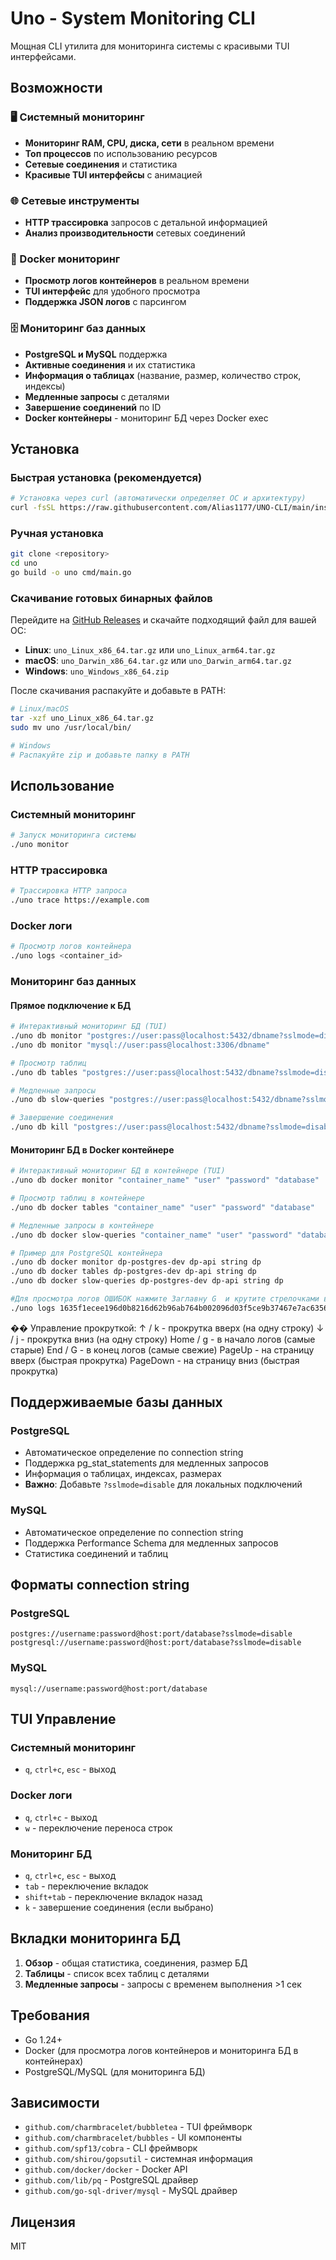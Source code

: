 # Uno - System Monitoring CLI

Мощная CLI утилита для мониторинга системы с красивыми TUI интерфейсами.

## Возможности

### 🖥️ Системный мониторинг
- **Мониторинг RAM, CPU, диска, сети** в реальном времени
- **Топ процессов** по использованию ресурсов
- **Сетевые соединения** и статистика
- **Красивые TUI интерфейсы** с анимацией

### 🌐 Сетевые инструменты
- **HTTP трассировка** запросов с детальной информацией
- **Анализ производительности** сетевых соединений

### 🐳 Docker мониторинг
- **Просмотр логов контейнеров** в реальном времени
- **TUI интерфейс** для удобного просмотра
- **Поддержка JSON логов** с парсингом

### 🗄️ Мониторинг баз данных
- **PostgreSQL и MySQL** поддержка
- **Активные соединения** и их статистика
- **Информация о таблицах** (название, размер, количество строк, индексы)
- **Медленные запросы** с деталями
- **Завершение соединений** по ID
- **Docker контейнеры** - мониторинг БД через Docker exec

## Установка

### Быстрая установка (рекомендуется)

```bash
# Установка через curl (автоматически определяет ОС и архитектуру)
curl -fsSL https://raw.githubusercontent.com/Alias1177/UNO-CLI/main/install.sh | bash
```

### Ручная установка

```bash
git clone <repository>
cd uno
go build -o uno cmd/main.go
```

### Скачивание готовых бинарных файлов

Перейдите на [GitHub Releases](https://github.com/Alias1177/UNO-CLI/releases) и скачайте подходящий файл для вашей ОС:

- **Linux**: `uno_Linux_x86_64.tar.gz` или `uno_Linux_arm64.tar.gz`
- **macOS**: `uno_Darwin_x86_64.tar.gz` или `uno_Darwin_arm64.tar.gz`
- **Windows**: `uno_Windows_x86_64.zip`

После скачивания распакуйте и добавьте в PATH:

```bash
# Linux/macOS
tar -xzf uno_Linux_x86_64.tar.gz
sudo mv uno /usr/local/bin/

# Windows
# Распакуйте zip и добавьте папку в PATH
```

## Использование

### Системный мониторинг

```bash
# Запуск мониторинга системы
./uno monitor
```

### HTTP трассировка

```bash
# Трассировка HTTP запроса
./uno trace https://example.com
```

### Docker логи

```bash
# Просмотр логов контейнера
./uno logs <container_id>
```

### Мониторинг баз данных

#### Прямое подключение к БД

```bash
# Интерактивный мониторинг БД (TUI)
./uno db monitor "postgres://user:pass@localhost:5432/dbname?sslmode=disable"
./uno db monitor "mysql://user:pass@localhost:3306/dbname"

# Просмотр таблиц
./uno db tables "postgres://user:pass@localhost:5432/dbname?sslmode=disable"

# Медленные запросы
./uno db slow-queries "postgres://user:pass@localhost:5432/dbname?sslmode=disable"

# Завершение соединения
./uno db kill "postgres://user:pass@localhost:5432/dbname?sslmode=disable" "connection_id"
```

#### Мониторинг БД в Docker контейнере

```bash
# Интерактивный мониторинг БД в контейнере (TUI)
./uno db docker monitor "container_name" "user" "password" "database"

# Просмотр таблиц в контейнере
./uno db docker tables "container_name" "user" "password" "database"

# Медленные запросы в контейнере
./uno db docker slow-queries "container_name" "user" "password" "database"

# Пример для PostgreSQL контейнера
./uno db docker monitor dp-postgres-dev dp-api string dp
./uno db docker tables dp-postgres-dev dp-api string dp
./uno db docker slow-queries dp-postgres-dev dp-api string dp

#Для просмотра логов ОШИБОК нажмите Заглавну G  и крутите стрелочками вниз и вверх
./uno logs 1635f1ecee196d0b8216d62b96ab764b002096d03f5ce9b37467e7ac63569883 -e

```

�� Управление прокруткой:
↑ / k - прокрутка вверх (на одну строку)
↓ / j - прокрутка вниз (на одну строку)
Home / g - в начало логов (самые старые)
End / G - в конец логов (самые свежие)
PageUp - на страницу вверх (быстрая прокрутка)
PageDown - на страницу вниз (быстрая прокрутка)

## Поддерживаемые базы данных

### PostgreSQL
- Автоматическое определение по connection string
- Поддержка pg_stat_statements для медленных запросов
- Информация о таблицах, индексах, размерах
- **Важно**: Добавьте `?sslmode=disable` для локальных подключений

### MySQL
- Автоматическое определение по connection string
- Поддержка Performance Schema для медленных запросов
- Статистика соединений и таблиц

## Форматы connection string

### PostgreSQL
```
postgres://username:password@host:port/database?sslmode=disable
postgresql://username:password@host:port/database?sslmode=disable
```

### MySQL
```
mysql://username:password@host:port/database
```

## TUI Управление

### Системный мониторинг
- `q`, `ctrl+c`, `esc` - выход

### Docker логи
- `q`, `ctrl+c` - выход
- `w` - переключение переноса строк

### Мониторинг БД
- `q`, `ctrl+c`, `esc` - выход
- `tab` - переключение вкладок
- `shift+tab` - переключение вкладок назад
- `k` - завершение соединения (если выбрано)

## Вкладки мониторинга БД

1. **Обзор** - общая статистика, соединения, размер БД
2. **Таблицы** - список всех таблиц с деталями
3. **Медленные запросы** - запросы с временем выполнения >1 сек

## Требования

- Go 1.24+
- Docker (для просмотра логов контейнеров и мониторинга БД в контейнерах)
- PostgreSQL/MySQL (для мониторинга БД)

## Зависимости

- `github.com/charmbracelet/bubbletea` - TUI фреймворк
- `github.com/charmbracelet/bubbles` - UI компоненты
- `github.com/spf13/cobra` - CLI фреймворк
- `github.com/shirou/gopsutil` - системная информация
- `github.com/docker/docker` - Docker API
- `github.com/lib/pq` - PostgreSQL драйвер
- `github.com/go-sql-driver/mysql` - MySQL драйвер

## Лицензия

MIT 